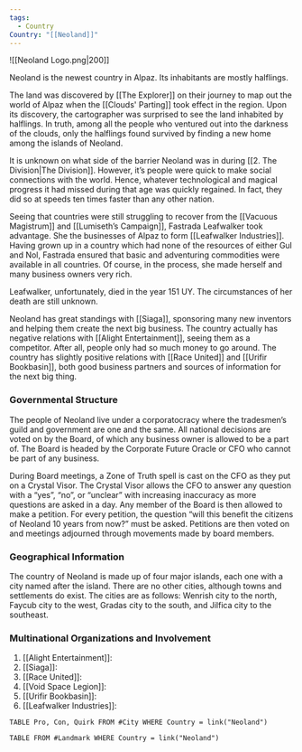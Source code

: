 ```yaml
---
tags:
  - Country
Country: "[[Neoland]]"
---
```

![[Neoland Logo.png|200]]

Neoland is the newest country in Alpaz. Its inhabitants are mostly halflings. 

The land was discovered by [[The Explorer]] on their journey to map out the world of Alpaz when the [[Clouds' Parting]] took effect in the region. Upon its discovery, the cartographer was surprised to see the land inhabited by halflings. In truth, among all the people who ventured out into the darkness of the clouds, only the halflings found survived by finding a new home among the islands of Neoland.

It is unknown on what side of the barrier Neoland was in during [[2. The Division|The Division]]. However, it’s people were quick to make social connections with the world. Hence, whatever technological and magical progress it had missed during that age was quickly regained. In fact, they did so at speeds ten times faster than any other nation. 

Seeing that countries were still struggling to recover from the [[Vacuous Magistrum]] and [[Lumiseth’s Campaign]], Fastrada Leafwalker took advantage. She the businesses of Alpaz to form [[Leafwalker Industries]]. Having grown up in a country which had none of the resources of either Gul and Nol, Fastrada ensured that basic and adventuring commodities were available in all countries. Of course, in the process, she made herself and many business owners very rich. 

Leafwalker, unfortunately, died in the year 151 UY. The circumstances of her death are still unknown. 

Neoland has great standings with [[Siaga]], sponsoring many new inventors and helping them create the next big business. The country actually has negative relations with [[Alight Entertainment]], seeing them as a competitor. After all, people only had so much money to go around. The country has slightly positive relations with [[Race United]] and [[Urifir Bookbasin]], both good business partners and sources of information for the next big thing. 

### Governmental Structure

The people of Neoland live under a corporatocracy where the tradesmen’s guild and government are one and the same. All national decisions are voted on by the Board, of which any business owner is allowed to be a part of. The Board is headed by the Corporate Future Oracle or CFO who cannot be part of any business.

During Board meetings, a Zone of Truth spell is cast on the CFO as they put on a Crystal Visor. The Crystal Visor allows the CFO to answer any question with a “yes”, “no”, or “unclear” with increasing inaccuracy as more questions are asked in a day. Any member of the Board is then allowed to make a petition. For every petition, the question “will this benefit the citizens of Neoland 10 years from now?” must be asked. Petitions are then voted on and meetings adjourned through movements made by board members. 

### Geographical Information

The country of Neoland is made up of four major islands, each one with a city named after the island. There are no other cities, although towns and settlements do exist. The cities are as follows: Wenrish city to the north, Faycub city to the west, Gradas city to the south, and Jilfica city to the southeast.

### Multinational Organizations and Involvement

1. [[Alight Entertainment]]: 
2. [[Siaga]]: 
3. [[Race United]]: 
4. [[Void Space Legion]]: 
5. [[Urifir Bookbasin]]: 
6. [[Leafwalker Industries]]: 

```dataview
TABLE Pro, Con, Quirk FROM #City WHERE Country = link("Neoland")

```
```dataview
TABLE FROM #Landmark WHERE Country = link("Neoland")

```
